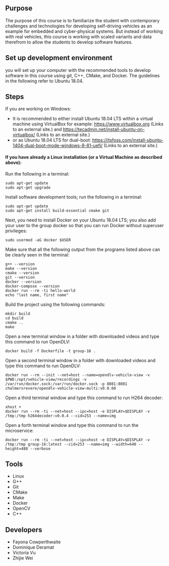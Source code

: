 ## Purpose 
The purpose of this course is to familiarize the student with contemporary challenges and technologies for developing self-driving vehicles as an example for embedded and cyber-physical systems. But instead of working with real vehicles, this course is working with scaled variants and data therefrom to allow the students to develop software features.

## Set up development environment 
you will set up your computer with the recommended tools to develop software in this course using git, C++, CMake, and Docker. The guidelines in the following refer to Ubuntu 18.04. 

## Steps 
If you are working on Windows: 
 - It is recommended to either install Ubuntu 18.04 LTS within a virtual machine using VirtualBox for example: https://www.virtualbox.org (Links to an external site.) and https://tecadmin.net/install-ubuntu-on-virtualbox/ (Links to an external site.) 
 - or as Ubuntu 18.04 LTS for dual-boot: https://itsfoss.com/install-ubuntu-1404-dual-boot-mode-windows-8-81-uefi/ (Links to an external site.) 

#### If you have already a Linux installation (or a Virtual Machine as described above):
Run the following in a terminal: 
```
sudo apt-get update
sudo apt-get upgrade
```

Install software development tools; run the following in a terminal: 
```
sudo apt-get update
sudo apt-get install build-essential cmake git
```

Next, you need to install Docker on your Ubuntu 18.04 LTS; you also add your user to the group docker so that you can run Docker without superuser privileges:
```
sudo usermod -aG docker $USER 
```
Make sure that all the following output from the programs listed above can be clearly seen in the terminal: 

```
g++ --version
make --version
cmake --version
git --version
docker --version
docker-compose --version
docker run --rm -ti hello-world
echo "last name, first name"
```

Build the project using the following commands:
```
mkdir build
cd build
cmake ..
make
```

Open a new terminal window in a folder with downloaded videos and type this command to run OpenDLV:
```
docker build -f Dockerfile -t group-16 .
```

Open a second terminal window in a folder with downloaded videos and type this command to run OpenDLV:

```
docker run --rm --init --net=host --name=opendlv-vehicle-view -v $PWD:/opt/vehicle-view/recordings -v /var/run/docker.sock:/var/run/docker.sock -p 8081:8081 chalmersrevere/opendlv-vehicle-view-multi:v0.0.60
```

Open a third terminal window and type this command to run H264 decoder:
```
xhost +
docker run --rm -ti --net=host --ipc=host -e DISPLAY=$DISPLAY -v /tmp:/tmp h264decoder:v0.0.4 --cid=253 --name=img
```
Open a forth terminal window and type this command to run the microservice:
```
docker run --rm -ti --net=host --ipc=host -e DISPLAY=$DISPLAY -v /tmp:/tmp group-16:latest --cid=253 --name=img --width=640 --height=480 --verbose
```

## Tools 
 - Linux
 - G++ 
 - Git 
 - CMake
 - Make
 - Docker 
 - OpenCV
 - C++

## Developers 
 - Fayona Cowperthwaite
 - Dominique Deramat
 - Victoria Vu
 - Zhijie Wei
